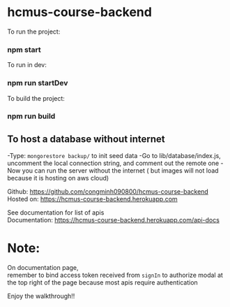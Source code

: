 # hcmus-course-backend

To run the project:

### npm start

To run in dev:

### npm run startDev

To build the project:

### npm run build

## To host a database without internet

-Type: `mongorestore backup/` to init seed data
-Go to lib/database/index.js, uncomment the local connection string, and comment out the remote one
-Now you can run the server without the internet ( but images will not load because it is hosting on aws cloud)

Github: https://github.com/congminh090800/hcmus-course-backend  
Hosted on: https://hcmus-course-backend.herokuapp.com

See documentation for list of apis  
Documentation: https://hcmus-course-backend.herokuapp.com/api-docs

# Note:

On documentation page,  
remember to bind access token received from `signIn` to authorize modal at the top right of the page
because most apis require authentication

Enjoy the walkthrough!!
